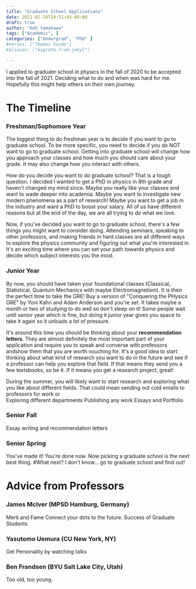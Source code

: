 ```yaml
---
title: "Graduate School Applications"
date: 2021-02-26T10:51:43-08:00
draft: true
author: "Koh Yamakawa"
tags: ["Academic", ]
categories: ["Undergrad", "PhD" ]
#series: ["Themes Guide"] 
#aliases: ["migrate-from-jekyl"]

---
```

I applied to graduate school in physics in the fall of 2020 to be accepted into the fall of 2021.  Deciding what to do and when was hard for me.  Hopefully this might help others on their own journey.  
# The Timeline
### Freshman/Sophomore Year
The biggest thing to do freshman year is to decide if you want to go to graduate school.  To be more specific, you need to decide if you do NOT want to go to graduate school.  Getting into graduate school will change how you approach your classes and how much you should care about your grade.  It may also change how you interact with others.

How do you decide you want to do graduate school?  That is a tough question.  I decided I wanted to get a PhD in physics in 8th grade and haven't changed my mind since.  Maybe you really like your classes and want to wade deeper into academia.  Maybe you want to investigate new modern phenomena as a part of research!  Maybe you want to get a job in the industry and want a PhD to boost your salary.  All of us have different reasons but at the end of the day, we are all trying to do what we love.

Now, if you've decided you want to go to graduate school, there's a few things you might want to consider doing.  Attending seminars, speaking to other professors, and making friends in hard classes are all different ways to explore the physics community and figuring out what you're interested in.  It's an exciting time where you can set your path towards physics and decide which subject interests you the most.
### Junior Year
By now, you should have taken your foundational classes (Classical, Statistical, Quantum Mechanics with maybe Electromagnetism).  It is then the perfect time to take the GRE!  Buy a version of "Conquering the PHysics GRE" by Yoni Kahn and Adam Anderson and you're set.  It takes maybe a month or two of studying to do well so don't sleep on it! Some people wait until senior year which is fine, but doing it junior year gives you space to take it again so it unloads a lot of pressure. 

It's around this time you should be thinking about your **recommendation letters**.   They are almost definitely the most important part of your application and require you to speak and converse with professors andshow them that you are worth vouching for.  It's a good idea to start thinking about what kind of research you want to do in the future and see if a professor can help you explore that field.  If that means they send you a few textsbooks, so be it.  If it means you get a research project, great!

During the summer, you will likely want to start research and exploring what you like about different fields.  That could mean sending out cold emails to professors for work or  
Exploring different departments
Publishing any work
Essays and Portfolio
### Senior Fall
Essay writing and recommendation letters
### Senior Spring
You've made it!  You're done now.  Now picking a graduate school is the next best thing.
#What next?
I don't know... go to graduate school and find out!
# Advice from Professors
### James McIver (MPSD Hamburg, Germany)
Merit and Fame
Connect your dots to the future.
Success of Graduate Students
### Yasutomo Uemura (CU New York, NY)
Get Personality by watching talks
### Ben Frandsen (BYU Salt Lake City, Utah)
Too old, too young.
